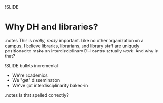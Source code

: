 !SLIDE 
# Why DH and libraries? #

.notes This is *really, really* important. Like no other organization on a campus, I believe libraries, librarians, and library staff are uniquely positioned to make an interdisciplinary DH centre actually *work*. And why is that?

!SLIDE bullets incremental

* We're academics
* We "get" dissemination
* We've got interdisciplinarity baked-in

.notes Is that spelled correctly?


